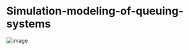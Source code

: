 # Simulation-modeling-of-queuing-systems
![image](https://user-images.githubusercontent.com/73974596/224529049-505f8af0-a405-4ded-8bf9-5bd27d030279.png)
